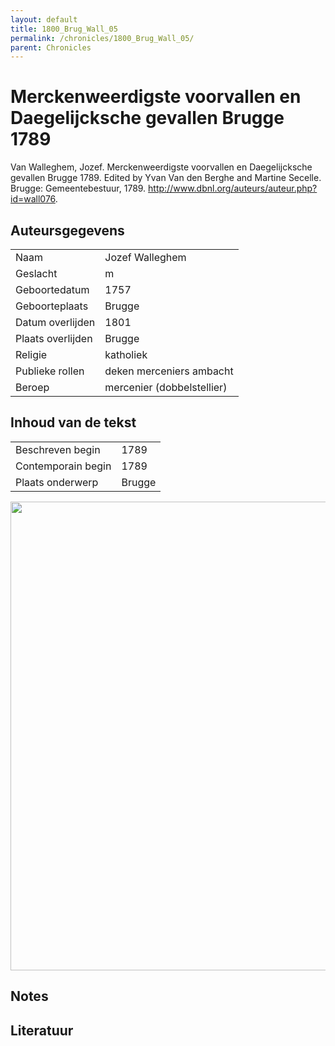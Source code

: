 ```yaml
---
layout: default
title: 1800_Brug_Wall_05
permalink: /chronicles/1800_Brug_Wall_05/
parent: Chronicles
--- 
```



# Merckenweerdigste voorvallen en Daegelijcksche gevallen Brugge 1789 

Van Walleghem, Jozef. Merckenweerdigste voorvallen en Daegelijcksche gevallen Brugge 1789. Edited by Yvan Van den Berghe and Martine Secelle. Brugge: Gemeentebestuur, 1789. http://www.dbnl.org/auteurs/auteur.php?id=wall076. 

## Auteursgegevens 

| | | 
| --------------- | --------------- | 
| Naam | Jozef Walleghem | 
| Geslacht | m | 
| Geboortedatum | 1757 | 
| Geboorteplaats | Brugge | 
| Datum overlijden | 1801 | 
| Plaats overlijden | Brugge | 
| Religie | katholiek | 
| Publieke rollen | deken merceniers ambacht | 
| Beroep | mercenier (dobbelstellier) | 

## Inhoud van de tekst 

| | | 
| --------------- | --------------- | 
| Beschreven begin | 1789 | 
| Contemporain begin | 1789 | 
| Plaats onderwerp | Brugge | 

[<img src="..\..\barplots_chronicles\1800_Brug_Wall_05.jpg" width="750"/>](..\..\barplots_chronicles\1800_Brug_Wall_05.jpg) 

## Notes 

## Literatuur 

